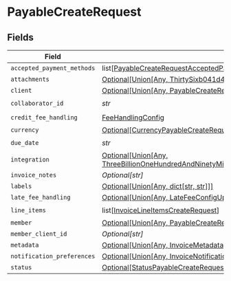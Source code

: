 # PayableCreateRequest


## Fields

| Field                                                                                                                                                                                                                               | Type                                                                                                                                                                                                                                | Required                                                                                                                                                                                                                            | Description                                                                                                                                                                                                                         |
| ----------------------------------------------------------------------------------------------------------------------------------------------------------------------------------------------------------------------------------- | ----------------------------------------------------------------------------------------------------------------------------------------------------------------------------------------------------------------------------------- | ----------------------------------------------------------------------------------------------------------------------------------------------------------------------------------------------------------------------------------- | ----------------------------------------------------------------------------------------------------------------------------------------------------------------------------------------------------------------------------------- |
| `accepted_payment_methods`                                                                                                                                                                                                          | list[[PayableCreateRequestAcceptedPaymentMethods](../../models/shared/payablecreaterequestacceptedpaymentmethods.md)]                                                                                                               | :heavy_minus_sign:                                                                                                                                                                                                                  | N/A                                                                                                                                                                                                                                 |
| `attachments`                                                                                                                                                                                                                       | [Optional[Union[Any, ThirtySixb041d426951ffff76360faf03ef8ae938bed9739e6ad9f51acb982782296a2]]](../../models/shared/payablecreaterequestattachments.md)                                                                             | :heavy_minus_sign:                                                                                                                                                                                                                  | N/A                                                                                                                                                                                                                                 |
| `client`                                                                                                                                                                                                                            | [Optional[Union[Any, PayableCreateRequestClient2]]](../../models/shared/payablecreaterequestclient.md)                                                                                                                              | :heavy_minus_sign:                                                                                                                                                                                                                  | N/A                                                                                                                                                                                                                                 |
| `collaborator_id`                                                                                                                                                                                                                   | *str*                                                                                                                                                                                                                               | :heavy_check_mark:                                                                                                                                                                                                                  | N/A                                                                                                                                                                                                                                 |
| `credit_fee_handling`                                                                                                                                                                                                               | [FeeHandlingConfig](../../models/shared/feehandlingconfig.md)                                                                                                                                                                       | :heavy_check_mark:                                                                                                                                                                                                                  | N/A                                                                                                                                                                                                                                 |
| `currency`                                                                                                                                                                                                                          | [Optional[CurrencyPayableCreateRequest]](../../models/shared/currencypayablecreaterequest.md)                                                                                                                                       | :heavy_minus_sign:                                                                                                                                                                                                                  | N/A                                                                                                                                                                                                                                 |
| `due_date`                                                                                                                                                                                                                          | *str*                                                                                                                                                                                                                               | :heavy_check_mark:                                                                                                                                                                                                                  | N/A                                                                                                                                                                                                                                 |
| `integration`                                                                                                                                                                                                                       | [Optional[Union[Any, ThreeBillionOneHundredAndNinetyMillionSixHundredAndEightyFiveThousandEightHundredAndThirtyTwoa4970525ea5b0803efff0b36a0202062e1fd8a0bc187acbe156461]]](../../models/shared/payablecreaterequestintegration.md) | :heavy_minus_sign:                                                                                                                                                                                                                  | N/A                                                                                                                                                                                                                                 |
| `invoice_notes`                                                                                                                                                                                                                     | *Optional[str]*                                                                                                                                                                                                                     | :heavy_minus_sign:                                                                                                                                                                                                                  | N/A                                                                                                                                                                                                                                 |
| `labels`                                                                                                                                                                                                                            | [Optional[Union[Any, dict[str, str]]]](../../models/shared/payablecreaterequestlabels.md)                                                                                                                                           | :heavy_minus_sign:                                                                                                                                                                                                                  | N/A                                                                                                                                                                                                                                 |
| `late_fee_handling`                                                                                                                                                                                                                 | [Optional[Union[Any, LateFeeConfigUpdate]]](../../models/shared/payablecreaterequestlatefeehandling.md)                                                                                                                             | :heavy_minus_sign:                                                                                                                                                                                                                  | N/A                                                                                                                                                                                                                                 |
| `line_items`                                                                                                                                                                                                                        | list[[InvoiceLineItemsCreateRequest](../../models/shared/invoicelineitemscreaterequest.md)]                                                                                                                                         | :heavy_check_mark:                                                                                                                                                                                                                  | N/A                                                                                                                                                                                                                                 |
| `member`                                                                                                                                                                                                                            | [Optional[Union[Any, PayableCreateRequestMember2]]](../../models/shared/payablecreaterequestmember.md)                                                                                                                              | :heavy_minus_sign:                                                                                                                                                                                                                  | N/A                                                                                                                                                                                                                                 |
| `member_client_id`                                                                                                                                                                                                                  | *Optional[str]*                                                                                                                                                                                                                     | :heavy_minus_sign:                                                                                                                                                                                                                  | N/A                                                                                                                                                                                                                                 |
| `metadata`                                                                                                                                                                                                                          | [Optional[Union[Any, InvoiceMetadata]]](../../models/shared/payablecreaterequestmetadata.md)                                                                                                                                        | :heavy_minus_sign:                                                                                                                                                                                                                  | N/A                                                                                                                                                                                                                                 |
| `notification_preferences`                                                                                                                                                                                                          | [Optional[Union[Any, InvoiceNotificationPreferences]]](../../models/shared/payablecreaterequestnotificationpreferences.md)                                                                                                          | :heavy_minus_sign:                                                                                                                                                                                                                  | N/A                                                                                                                                                                                                                                 |
| `status`                                                                                                                                                                                                                            | [Optional[StatusPayableCreateRequest]](../../models/shared/statuspayablecreaterequest.md)                                                                                                                                           | :heavy_minus_sign:                                                                                                                                                                                                                  | N/A                                                                                                                                                                                                                                 |